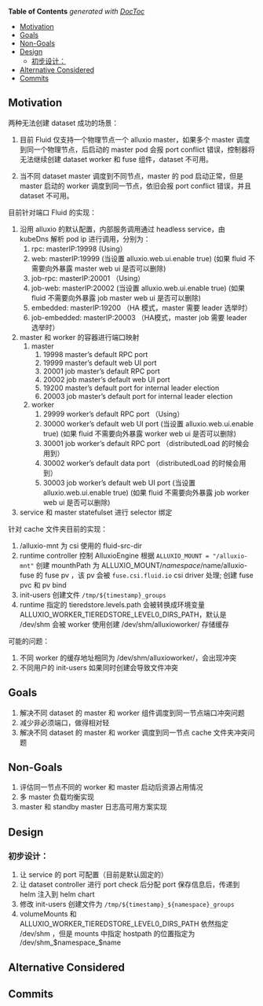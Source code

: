 <!-- START doctoc generated TOC please keep comment here to allow auto update -->
<!-- DON'T EDIT THIS SECTION, INSTEAD RE-RUN doctoc TO UPDATE -->
**Table of Contents**  *generated with [DocToc](https://github.com/thlorenz/doctoc)*

- [Motivation](#motivation)
- [Goals](#goals)
- [Non-Goals](#non-goals)
- [Design](#design)
  - [初步设计：](#%E5%88%9D%E6%AD%A5%E8%AE%BE%E8%AE%A1)
- [Alternative Considered](#alternative-considered)
- [Commits](#commits)

<!-- END doctoc generated TOC please keep comment here to allow auto update -->

## Motivation
两种无法创建 dataset 成功的场景：
1. 目前 Fluid 仅支持一个物理节点一个 alluxio master，如果多个 master 调度到同一个物理节点，后启动的 master pod 会报 port conflict 错误，控制器将无法继续创建 dataset worker 和 fuse 组件，dataset 不可用。

2. 当不同 dataset master 调度到不同节点，master 的 pod 启动正常，但是 master 启动的 worker 调度到同一节点，依旧会报 port conflict 错误，并且 dataset 不可用。

目前针对端口 Fluid 的实现：
1. 沿用 alluxio 的默认配置，内部服务调用通过 headless service，由 kubeDns 解析 pod ip 进行调用，分别为：
	1. rpc: masterIP:19998		(Using）
	2. web: masterIP:19999 		(当设置 alluxio.web.ui.enable true) (如果 fluid 不需要向外暴露 master web ui 是否可以删除)
	3. job-rpc: masterIP:20001 （Using）
	4. job-web: masterIP:20002	(当设置 alluxio.web.ui.enable true) (如果 fluid 不需要向外暴露 job master web ui 是否可以删除)
	5. embedded: masterIP:19200	（HA 模式，master 需要 leader 选举时）
	6. job-embedded: masterIP:20003 （HA模式，master job 需要 leader 选举时）
2. master 和 worker 的容器进行端口映射
	1. master
		1. 19998 master’s default RPC port
		2. 19999 master’s default web UI port
		3. 20001 job master’s default RPC port
		4. 20002 job master’s default web UI port
		5. 19200 master’s default port for internal leader election
		6. 20003 job master’s default port for internal leader election
	2. worker
		1. 29999 worker’s default RPC port （Using）
		2. 30000 worker’s default web UI port (当设置 alluxio.web.ui.enable true) (如果 fluid 不需要向外暴露 worker web ui 是否可以删除)
		3. 30001 job worker’s default RPC port （distributedLoad 的时候会用到）
		4. 30002 worker’s default data port （distributedLoad 的时候会用到）
		5. 30003 job worker’s default web UI port (当设置 alluxio.web.ui.enable true) (如果 fluid 不需要向外暴露 job worker web ui 是否可以删除)
3. service 和 master statefulset 进行 selector 绑定

针对 cache 文件夹目前的实现：
1. /alluxio-mnt 为 csi 使用的 fluid-src-dir 
2. runtime controller 控制 AlluxioEngine 根据 `ALLUXIO_MOUNT = "/alluxio-mnt"` 创建 mounthPath 为 ALLUXIO_MOUNT/$namespace/$name/alluxio-fuse 的 fuse pv ，该 pv 会被 `fuse.csi.fluid.io` csi driver 处理; 创建 fuse pvc 和 pv bind
3. init-users 创建文件 `/tmp/${timestamp}_groups` 
4. runtime 指定的 tieredstore.levels.path 会被转换成环境变量 ALLUXIO_WORKER_TIEREDSTORE_LEVEL0_DIRS_PATH，默认是 /dev/shm 会被 worker 使用创建 /dev/shm/alluxioworker/ 存储缓存

可能的问题：
1. 不同 worker 的缓存地址相同为 /dev/shm/alluxioworker/，会出现冲突
2. 不同用户的 init-users 如果同时创建会导致文件冲突

## Goals
1. 解决不同 dataset 的 master 和 worker 组件调度到同一节点端口冲突问题
2. 减少非必须端口，做得相对轻
3. 解决不同 dataset 的 master 和 worker 调度到同一节点 cache 文件夹冲突问题

## Non-Goals
1. 评估同一节点不同的 worker 和 master 启动后资源占用情况
2. 多 master 负载均衡实现
3. master 和 standby master 日志高可用方案实现

## Design
### 初步设计：
1. 让 service 的 port 可配置（目前是默认固定的）
2. 让 dataset controller 进行 port check 后分配 port 保存信息后，传递到 helm 注入到 helm chart 
3. 修改 init-users 创建文件为 `/tmp/${timestamp}_${namespace}_groups`
4. volumeMounts 和 ALLUXIO_WORKER_TIEREDSTORE_LEVEL0_DIRS_PATH 依然指定 /dev/shm ，但是 mounts 中指定 hostpath 的位置指定为 /dev/shm_$namespace_$name 

## Alternative Considered

## Commits